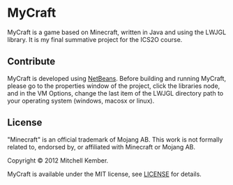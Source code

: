 MyCraft
=======

MyCraft is a game based on Minecraft, written in Java and using the LWJGL library. It is my final summative project for the ICS2O course.

Contribute
----------

MyCraft is developed using [NetBeans][]. Before building and running MyCraft, please go to the properties window of the project, click the libraries node, and in the VM Options, change the last item of the LWJGL directory path to  your operating system (windows, macosx or linux).

[NetBeans]: http://netbeans.org

License
-------

"Minecraft" is an official trademark of Mojang AB. This work is not formally related to, endorsed by, or affiliated with Minecraft or Mojang AB.

Copyright © 2012 Mitchell Kember.

MyCraft is available under the MIT license, see [LICENSE][] for details.

[LICENSE]: https://github.com/mk12/MyCraft/blob/master/LICENSE.md
